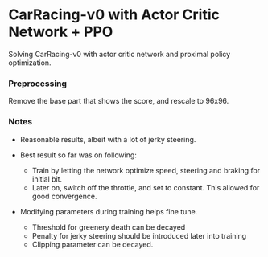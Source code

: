 # CarRacing-v0 with Actor Critic Network + PPO

Solving CarRacing-v0 with actor critic network and proximal policy optimization.

### Preprocessing

Remove the base part that shows the score, and rescale to 96x96.


### Notes

- Reasonable results, albeit with a lot of jerky steering.

- Best result so far was on following:
    - Train by letting the network optimize speed, steering and braking for initial bit.
    - Later on, switch off the throttle, and set to constant. This allowed for good convergence.

- Modifying parameters during training helps fine tune.
    - Threshold for greenery death can be decayed
    - Penalty for jerky steering should be introduced later into training
    - Clipping parameter can be decayed.